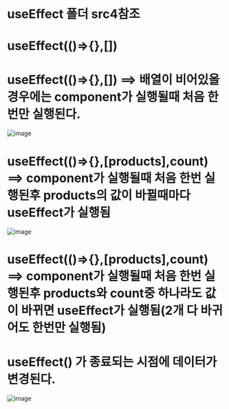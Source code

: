 # useEffect 폴더 src4참조

# useEffect(()=>{},[])

# useEffect(()=>{},[]) ==> 배열이 비어있을 경우에는 component가 실행될때 처음 한번만 실행된다.
![image](https://github.com/Sary556/react/assets/141836031/84ed0719-d8b5-4087-8514-6b609ee776cd)

# useEffect(()=>{},[products],count) ==> component가 실행될때 처음 한번 실행된후 products의 값이 바뀔때마다 useEffect가 실행됨
![image](https://github.com/Sary556/react/assets/141836031/caa5148e-5c37-42ae-a788-4c40d1a671f0)

# useEffect(()=>{},[products],count) ==> component가 실행될때 처음 한번 실행된후 products와 count중 하나라도 값이 바뀌면 useEffect가 실행됨(2개 다 바귀어도 한번만 실행됨)

# useEffect() 가 종료되는 시점에 데이터가 변경된다.

![image](https://github.com/Sary556/react/assets/141836031/6531e19a-f593-49ca-8e2a-85beba47de77)
